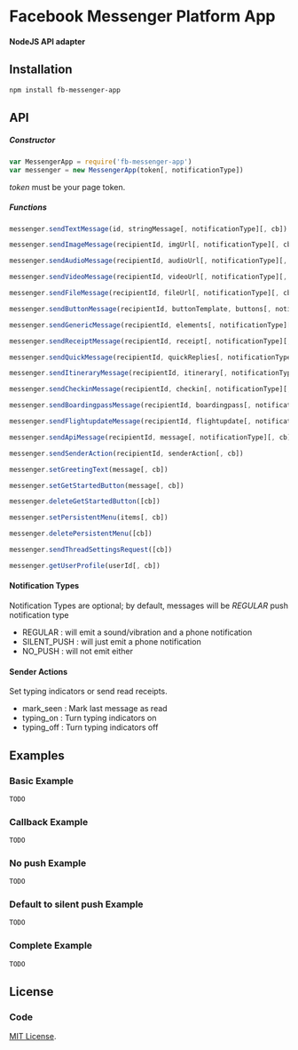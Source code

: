 # Facebook Messenger Platform App

#### NodeJS API adapter

## Installation

```bash
npm install fb-messenger-app
```

## API

##### Constructor

```js
var MessengerApp = require('fb-messenger-app')
var messenger = new MessengerApp(token[, notificationType])
```
_token_ must be your page token.

##### Functions

```js
messenger.sendTextMessage(id, stringMessage[, notificationType][, cb])

messenger.sendImageMessage(recipientId, imgUrl[, notificationType][, cb])

messenger.sendAudioMessage(recipientId, audioUrl[, notificationType][, cb])

messenger.sendVideoMessage(recipientId, videoUrl[, notificationType][, cb])

messenger.sendFileMessage(recipientId, fileUrl[, notificationType][, cb])

messenger.sendButtonMessage(recipientId, buttonTemplate, buttons[, notificationType][, cb])

messenger.sendGenericMessage(recipientId, elements[, notificationType][, cb])

messenger.sendReceiptMessage(recipientId, receipt[, notificationType][, cb])

messenger.sendQuickMessage(recipientId, quickReplies[, notificationType][, cb])

messenger.sendItineraryMessage(recipientId, itinerary[, notificationType][, cb])

messenger.sendCheckinMessage(recipientId, checkin[, notificationType][, cb])

messenger.sendBoardingpassMessage(recipientId, boardingpass[, notificationType][, cb])

messenger.sendFlightupdateMessage(recipientId, flightupdate[, notificationType][, cb])

messenger.sendApiMessage(recipientId, message[, notificationType][, cb])

messenger.sendSenderAction(recipientId, senderAction[, cb])

messenger.setGreetingText(message[, cb])

messenger.setGetStartedButton(message[, cb])

messenger.deleteGetStartedButton([cb])

messenger.setPersistentMenu(items[, cb])

messenger.deletePersistentMenu([cb])

messenger.sendThreadSettingsRequest([cb])

messenger.getUserProfile(userId[, cb])
```

#### Notification Types

Notification Types are optional; by default, messages will be _REGULAR_ push notification type
 - REGULAR : will emit a sound/vibration and a phone notification
 - SILENT_PUSH : will just emit a phone notification
 - NO_PUSH : will not emit either

#### Sender Actions

Set typing indicators or send read receipts.
- mark_seen : Mark last message as read
- typing_on : Turn typing indicators on
- typing_off : Turn typing indicators off

## Examples

### Basic Example

```js
TODO
```

### Callback Example

```js
TODO
```

### No push Example

```js
TODO
```

### Default to silent push Example

```js
TODO
```

### Complete Example

```js
TODO
```

## License

### Code

[MIT License](https://github.com/charlesaraya/fb-messenger-app/blob/master/LICENSE).